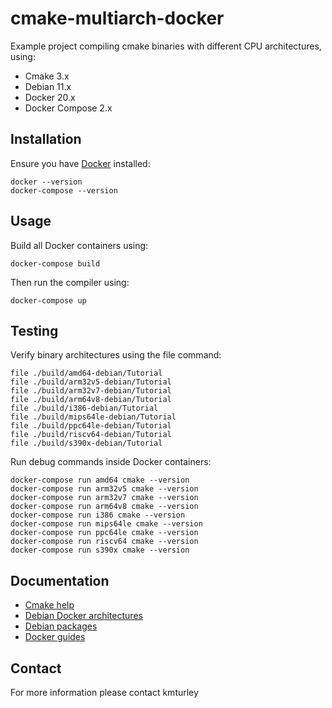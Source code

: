 # cmake-multiarch-docker

Example project compiling cmake binaries with different CPU architectures, using:

* Cmake 3.x
* Debian 11.x
* Docker 20.x
* Docker Compose 2.x


## Installation

Ensure you have [Docker](https://www.docker.com) installed:

    docker --version
    docker-compose --version


## Usage

Build all Docker containers using:

    docker-compose build

Then run the compiler using:

    docker-compose up


## Testing

Verify binary architectures using the file command:

    file ./build/amd64-debian/Tutorial
    file ./build/arm32v5-debian/Tutorial
    file ./build/arm32v7-debian/Tutorial
    file ./build/arm64v8-debian/Tutorial
    file ./build/i386-debian/Tutorial
    file ./build/mips64le-debian/Tutorial
    file ./build/ppc64le-debian/Tutorial
    file ./build/riscv64-debian/Tutorial
    file ./build/s390x-debian/Tutorial

Run debug commands inside Docker containers:

    docker-compose run amd64 cmake --version
    docker-compose run arm32v5 cmake --version
    docker-compose run arm32v7 cmake --version
    docker-compose run arm64v8 cmake --version
    docker-compose run i386 cmake --version
    docker-compose run mips64le cmake --version
    docker-compose run ppc64le cmake --version
    docker-compose run riscv64 cmake --version
    docker-compose run s390x cmake --version


## Documentation

* [Cmake help](https://cmake.org/cmake/help/latest)
* [Debian Docker architectures](https://hub.docker.com/_/debian)
* [Debian packages](https://packages.debian.org/stable)
* [Docker guides](https://docs.docker.com)


## Contact

For more information please contact kmturley
